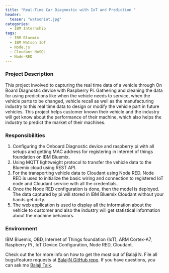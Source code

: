 ```yaml
---
title: "Real-Time Car Diagnostic with IoT and Prediction "
header:
  teaser: "watsoniot.jpg"
categories:
  - IBM Internship
tags:
  - IBM Bluemix
  - IBM Watson IoT
  - Node.js
  - Cloudant NoSQL
  - Node-RED
---
```

### Project Description
This project involved to capturing the real time data of a vehicle through On Board Diagnostic device with Raspberry Pi. Gathering and cleaning the data for using predictions like when the vehicle needs to service, when the vehicle parts to be changed, vehicle recall as well as the manufacturing industry to this real time data to design or modify the vehicle part in future vehicles. This project helps customer known their vehicle and the industry will get know about the performance of their machine, which also helps the industry to predict the market of their machines.    

### Responsibilities 
   1. Configuring the Onboard Diagnostic device and   raspberry pi with all setups and getting MAC address for registering in Internet of things foundation on IBM Bluemix.
   2. Using MQTT lightweight protocol to transfer the vehicle data to the Bluemix cloud using REST API.
   3. For the transporting vehicle data to Cloudant using Node RED. Node RED is used to initialize the basic wiring and connection to registered IoT node and Cloudant service with all the credentials.
   4. Once the Node RED configuration is done, then the model is deployed. The data captured by pi will stored in IBM Bluemix Cloudant without your hands get dirty.
   5. The web application is used to display all the information about the vehicle to customer and also the industry will get statistical information about the machine behaviors.


### Environment 
IBM Bluemix, OBD, Internet of Things foundation (IoT), ARM Cortex-A7, Raspberry Pi , IoT Device Configuration, Node RED, Cloudant.

Check out the for more info on how to get the most out of Balaji N. File all bugs/feature requests at [BalajiN GitHub repo][Balajin-gh]. If you have questions, you can ask me [Balaji Talk][BalajiN-talk].

[Balajin-gh]:   https://github.com/balajincse
[BalajiN-talk]: mailto:balajincse@outlook.com
